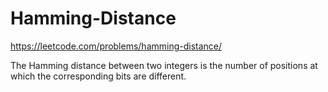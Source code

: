 # Hamming-Distance

https://leetcode.com/problems/hamming-distance/

The Hamming distance between two integers is the number of positions at which the corresponding bits are different.
